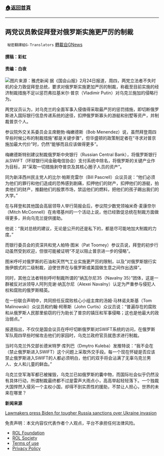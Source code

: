 ###  [:house:返回首頁](https://github.com/ourhimalayas/txt)
---


## 两党议员敦促拜登对俄罗斯实施更严厉的制裁
` 秘密翻譯組G-Translators` [轉載自GNews](https://gnews.org/zh-hans/2062030/)

#### 撰稿：彩虹       

#### 责编：白夜
![](https://assets.gnews.org/wp-content/uploads/2022/02/image-2314.png)图片来源：雅虎新闻
据《国会山报》2月24日报道，周四，两党立法者不失时机的全力敦促拜登总统，要求对俄罗斯实施更加严厉的制裁，称截至目前实施的经济制裁措施不足以惩罚弗拉基米尔·普京（Vladimir Putin）对乌克兰施加的侵略行为。

两党议员认为，对乌克兰的全面军事入侵值得采取最严厉的惩罚措施，即切断俄罗斯进入国际银行信息传递系统的途径，扣押俄罗斯寡头的游艇和别墅等资产，并制裁普京个人。

参议院外交关系委员会主席鲍勃·梅嫩德斯（Bob Menendez）说，虽然拜登周四早些时候公布的制裁措施“都是关键步骤”，但华盛顿的政策制定者在“寻求对普京施加最大代价”时，仍然“能够而且应该做得更多”。

梅嫩德斯特别建议制裁俄罗斯中央银行（Russian Central Bank），将俄罗斯银行从SWIFT（环球银行间金融电信协会）支付系统中除名，将俄罗斯的关键产业作为目标，并“采取一切措施剥夺普京及其核心圈子人员的资产”。

同为新泽西州民主党人的比尔·帕斯克雷尔（Bill Pascrell）众议员说：“他们必须为他们的罪行和他们造成的恐怖感到剧痛，扣押他们的财产，扣押他们的游艇，拍卖他们的财产，推翻他们的股票市场，禁运他们的燃料，把他们的孩子踢出我们的大学。”

在与拜登和其他国会高层领导人举行简报会后，参议院少数党领袖米奇·麦康奈尔（Mitch McConnell）在肯塔基州的一个活动上说，他已经敦促总统在制裁方面做得更多，并向乌克兰提供援助。

他说：“我对总统的建议，无论是公开的还是私下的，都是尽可能地加大制裁的力度。”

而银行委员会的资深共和党人帕特·图米（Pat Toomey）参议员说，拜登的初步行动虽然受到欢迎，但很可能被证明“不足以阻止普京进一步的侵略”。

图米呼吁对俄罗斯的石油和天然气工业实施更严厉的限制，以及”对俄罗斯银行实施伊朗式的二级制裁，迫使世界在与俄罗斯或美国做生意之间作出选择”。

同时，其他立法者特别呼吁制裁所谓的“纳瓦尔尼35（Navalny 35）”团体，这是一群被反对派领导人阿列克谢·纳瓦尔尼（Alexei Navalny）认定为严重参与侵犯人权和腐败的俄罗斯精英。

在一份联合声明中，共同担任反腐败核心小组主席的汤姆·马林诺夫斯基（Tom Malinowski）众议员和约翰·柯蒂斯（John Curtis）众议员说：“普遍存在的腐败和从俄罗斯人民那里偷窃的行为助长了普京的镇压和军事侵略；这也是他最大的政治弱点。”

报道指出，不仅仅是国会议员在呼吁切断俄罗斯对SWIFT系统的访问，在俄罗斯军队周四早些时候攻击他们的家园时，乌克兰政府官员就恳求进行制裁。

当时乌克兰外交部长德米特罗·库列巴（Dmytro Kuleba）发推特说：“我不会在（禁止俄罗斯进入SWIFT）这个问题上采取外交手段。每一个现在怀疑是否应该禁止俄罗斯进入SWIFT的人都必须明白，他们的双手将会沾满了无辜乌克兰男人、女人和儿童的鲜血。”

乌克兰空军海军都已被摧毁，乌克兰已如俄罗斯的囊中物，而国际社会似乎仍然没有具体行动，所谓制裁最终都不过是雷声大雨点小，高高举起轻轻落下。一个独裁大国悍然入侵另一个主权小国，却得不到实质性的援助，不禁让人担心，世界的未来在哪里？

**新闻来源**

[Lawmakers press Biden for tougher Russia sanctions over Ukraine invasion](https://thehill.com/homenews/house/595764-lawmakers-press-biden-for-tougher-russia-sanctions-over-ukraine-invasion?rl=1)

 

免责声明：本文内容仅代表作者个人观点，平台不承担任何法律风险。

- [ROL Foundation](https://rolfoundation.org/)
- [ROL Society](https://rolsociety.org/)
- [Terms of use](https://gnews.org/terms-of-use-3/)
- [Privacy Policy](https://gnews.org/privacy-policy/)
